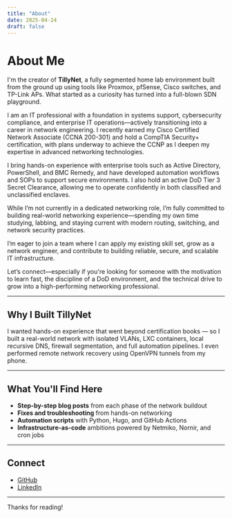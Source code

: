 ```yaml
---
title: "About"
date: 2025-04-24
draft: false
---
```


# About Me

I'm the creator of **TillyNet**, a fully segmented home lab environment built from the ground up using tools like Proxmox, pfSense, Cisco switches, and TP-Link APs. What started as a curiosity has turned into a full-blown SDN playground.

I am an IT professional with a foundation in systems support, cybersecurity compliance, and enterprise IT operations—actively transitioning into a career in network engineering. I recently earned my Cisco Certified Network Associate (CCNA 200-301) and hold a CompTIA Security+ certification, with plans underway to achieve the CCNP as I deepen my expertise in advanced networking technologies.  
  
I bring hands-on experience with enterprise tools such as Active Directory, PowerShell, and BMC Remedy, and have developed automation workflows and SOPs to support secure environments. I also hold an active DoD Tier 3 Secret Clearance, allowing me to operate confidently in both classified and unclassified enclaves.  
  
While I’m not currently in a dedicated networking role, I’m fully committed to building real-world networking experience—spending my own time studying, labbing, and staying current with modern routing, switching, and network security practices.  
  
I’m eager to join a team where I can apply my existing skill set, grow as a network engineer, and contribute to building reliable, secure, and scalable IT infrastructure.  
  
Let’s connect—especially if you're looking for someone with the motivation to learn fast, the discipline of a DoD environment, and the technical drive to grow into a high-performing networking professional.


---

## Why I Built TillyNet

I wanted hands-on experience that went beyond certification books — so I built a real-world network with isolated VLANs, LXC containers, local recursive DNS, firewall segmentation, and full automation pipelines. I even performed remote network recovery using OpenVPN tunnels from my phone.

---

## What You'll Find Here

- **Step-by-step blog posts** from each phase of the network buildout
- **Fixes and troubleshooting** from hands-on networking
- **Automation scripts** with Python, Hugo, and GitHub Actions
- **Infrastructure-as-code** ambitions powered by Netmiko, Nornir, and cron jobs

---

## Connect

- [GitHub](https://github.com/michaeltilly)
- [LinkedIn](https://www.linkedin.com/in/michaeltillman7/)

---

Thanks for reading!
